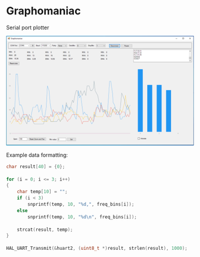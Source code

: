 # Graphomaniac
Serial port plotter


![Screenshot](https://github.com/AlexandrVLopatin/Graphomaniac/blob/main/screenshot.png)

Example data formatting:

```c
char result[40] = {0};

for (i = 0; i <= 3; i++)
{
    char temp[10] = "";
    if (i < 3)
        snprintf(temp, 10, "%d,", freq_bins[i]);
    else
        snprintf(temp, 10, "%d\n", freq_bins[i]);

    strcat(result, temp);
}

HAL_UART_Transmit(&huart2, (uint8_t *)result, strlen(result), 1000);
```
